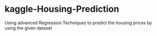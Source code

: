 # kaggle-Housing-Prediction
Using advanced Regression Techniques to predict the housing prices by using the given dataset
